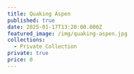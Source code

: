 ```yaml
---
title: Quaking Aspen
published: true
date: 2025-01-17T13:20:00.000Z
featured_image: /img/quaking-aspen.jpg
collections:
  - Private Collection
private: true
price: 0
---
```


